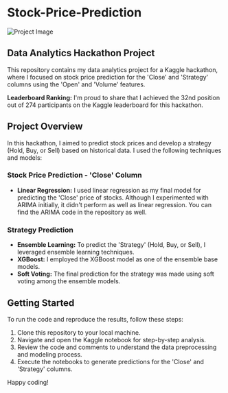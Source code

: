 # Stock-Price-Prediction

![Project Image](C:\Users\urvas\OneDrive\Desktop\stock_price.jpg)

## Data Analytics Hackathon Project

This repository contains my data analytics project for a Kaggle hackathon, where I focused on stock price prediction for the 'Close' and 'Strategy' columns using the 'Open' and 'Volume' features.

**Leaderboard Ranking:** I'm proud to share that I achieved the 32nd position out of 274 participants on the Kaggle leaderboard for this hackathon.

## Project Overview

In this hackathon, I aimed to predict stock prices and develop a strategy (Hold, Buy, or Sell) based on historical data. I used the following techniques and models:

### Stock Price Prediction - 'Close' Column
- **Linear Regression:** I used linear regression as my final model for predicting the 'Close' price of stocks. Although I experimented with ARIMA initially, it didn't perform as well as linear regression. You can find the ARIMA code in the repository as well.

### Strategy Prediction
- **Ensemble Learning:** To predict the 'Strategy' (Hold, Buy, or Sell), I leveraged ensemble learning techniques.
- **XGBoost:** I employed the XGBoost model as one of the ensemble base models.
- **Soft Voting:** The final prediction for the strategy was made using soft voting among the ensemble models.

## Getting Started

To run the code and reproduce the results, follow these steps:

1. Clone this repository to your local machine.
2. Navigate and open the Kaggle notebook for step-by-step analysis.
3. Review the code and comments to understand the data preprocessing and modeling process.
4. Execute the notebooks to generate predictions for the 'Close' and 'Strategy' columns.

Happy coding!
